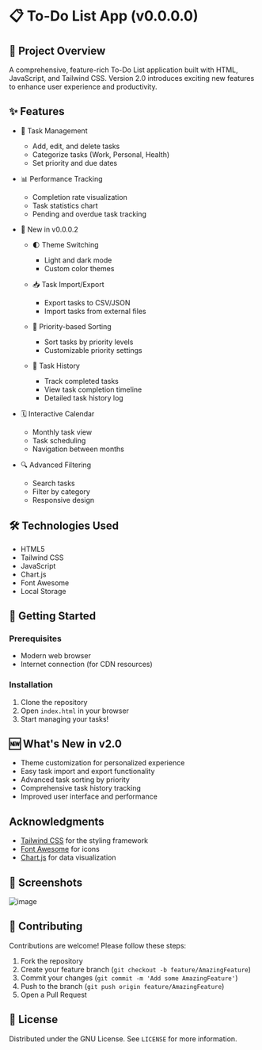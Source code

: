 # 📋 To-Do List App (v0.0.0.0)

## 🌟 Project Overview

A comprehensive, feature-rich To-Do List application built with HTML, JavaScript, and Tailwind CSS. Version 2.0 introduces exciting new features to enhance user experience and productivity.

## ✨ Features

- 🚀 Task Management
  - Add, edit, and delete tasks
  - Categorize tasks (Work, Personal, Health)
  - Set priority and due dates

- 📊 Performance Tracking
  - Completion rate visualization
  - Task statistics chart
  - Pending and overdue task tracking

- 🎨 New in v0.0.0.2
  - 🌓 Theme Switching
    - Light and dark mode
    - Custom color themes
  
  - 📥 Task Import/Export
    - Export tasks to CSV/JSON
    - Import tasks from external files
  
  - 🔢 Priority-based Sorting
    - Sort tasks by priority levels
    - Customizable priority settings
  
  - 📜 Task History
    - Track completed tasks
    - View task completion timeline
    - Detailed task history log

- 🗓️ Interactive Calendar
  - Monthly task view
  - Task scheduling
  - Navigation between months

- 🔍 Advanced Filtering
  - Search tasks
  - Filter by category
  - Responsive design

## 🛠️ Technologies Used

- HTML5
- Tailwind CSS
- JavaScript
- Chart.js
- Font Awesome
- Local Storage

## 🚀 Getting Started

### Prerequisites

- Modern web browser
- Internet connection (for CDN resources)

### Installation

1. Clone the repository
2. Open `index.html` in your browser
3. Start managing your tasks!

## 🆕 What's New in v2.0

- Theme customization for personalized experience
- Easy task import and export functionality
- Advanced task sorting by priority
- Comprehensive task history tracking
- Improved user interface and performance

## Acknowledgments

- [Tailwind CSS](https://tailwindcss.com/) for the styling framework
- [Font Awesome](https://fontawesome.com/) for icons
- [Chart.js](https://www.chartjs.org/) for data visualization

## 📸 Screenshots

![image](https://github.com/user-attachments/assets/471c240a-2e56-4688-8f0a-af13839dade7)

## 🤝 Contributing

Contributions are welcome! Please follow these steps:

1. Fork the repository
2. Create your feature branch (`git checkout -b feature/AmazingFeature`)
3. Commit your changes (`git commit -m 'Add some AmazingFeature'`)
4. Push to the branch (`git push origin feature/AmazingFeature`)
5. Open a Pull Request

## 📜 License

Distributed under the GNU License. See `LICENSE` for more information.
